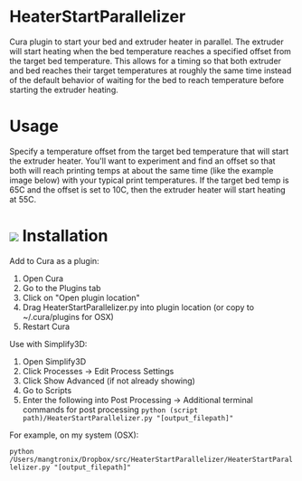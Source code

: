 # HeaterStartParallelizer
Cura plugin to start your bed and extruder heater in parallel. The extruder will start heating when the bed temperature reaches a specified offset from the target bed temperature. This allows for a timing so that both extruder and bed reaches their target temperatures at roughly the same time instead of the default behavior of waiting for the bed to reach temperature before starting the extruder heating.

Usage
==========
Specify a temperature offset from the target bed temperature that will start the extruder heater. You'll want to experiment and find an offset so that both will reach printing temps at about the same time (like the example image below) with your typical print temperatures. If the target bed temp is 65C and the offset is set to 10C, then the extruder heater will start heating at 55C.

![](https://raw.githubusercontent.com/mosh1/HeaterStartParallelizer/master/Example.jpg)
Installation
==========
Add to Cura as a plugin:

1. Open Cura
2. Go to the Plugins tab
3. Click on "Open plugin location"
4. Drag HeaterStartParallelizer.py into plugin location (or copy to ~/.cura/plugins for OSX)
5. Restart Cura

Use with Simplify3D:

1. Open Simplify3D
2. Click Processes -> Edit Process Settings
3. Click Show Advanced (if not already showing)
4. Go to Scripts
5. Enter the following into Post Processing -> Additional terminal commands for post processing
```python (script path)/HeaterStartParallelizer.py "[output_filepath]"```

  For example, on my system (OSX):

  ```python /Users/mangtronix/Dropbox/src/HeaterStartParallelizer/HeaterStartParallelizer.py "[output_filepath]"```

